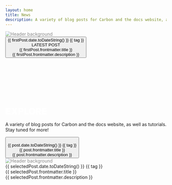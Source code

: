 ```yaml
---
layout: home
title: News
description: A variety of blog posts for Carbon and the docs website, as well as tutorials. Stay tuned for more!
---
```


<script lang="ts" setup>
import { ref, onMounted } from 'vue'
import { VPBadge } from 'vitepress/theme'

const news = ref<any | null>(null)
const selectedPost = ref<any | null>(null)
const firstPost = ref<any | null>(null)

function selectPost(news: any) {
  selectedPost.value = news
}

function hidePost() {
    selectedPost.value = null
}

onMounted(async () => {
    news.value = (await Promise.all(
    Object.entries(import.meta.glob('/news/**/*.md')).map(async ([path, loader]) => {
        const mod: any = await loader()
        return {
            path,
            content: mod.default,
            frontmatter: mod.__pageData.frontmatter,
            date: new Date(mod.__pageData.frontmatter.date)
        }
    }))).sort((a: any, b: any) => b.date.getTime() - a.date.getTime())
    firstPost.value = news.value[0]
})
</script>

<div v-if="firstPost">
  <div class="fixed top-0 left-0 w-full h-full z-0 pointer-events-none">
    <div class="relative w-full h-[800px] overflow-hidden opacity-30">
      <img
        :src="firstPost.frontmatter.header"
        alt="Header background"
        class="news-hero blur-2xl absolute top-0 left-0 w-full h-full object-cover" />
      <div class="absolute bottom-0 left-0 w-full h-96 bg-gradient-to-b from-transparent to-neutral-900/100"></div>
    </div>
  </div>
  <div class="relative z-10 overflow-y-auto h-full">
    <button class="relative inline-block" @click="selectPost(firstPost)">
    <div class="max-w-screen-lg mx-auto space-y-6 mt-72 flex">
      <div>
        <img class="transition-transform duration-200 transform hover:scale-105 justify-self-center w-[100%]" :src="firstPost.frontmatter.logo"/>
        <div class="block my-3 uppercase">
            <VPBadge type="info">{{ firstPost.date.toDateString() }}</VPBadge>
            <VPBadge v-for="tag in firstPost.frontmatter.tags" type="tip">{{ tag }}</VPBadge>
        </div>
      </div>
      <div>
        <div class="text-5xl text-left mb-5 font-black uppercase">
        <VPBadge class="mb-2" type="danger">LATEST POST</VPBadge><br>
          {{ firstPost.frontmatter.title }}
        </div>
        <div class="text-2xl text-left mb-48 font-normal text-slate-400">
          {{ firstPost.frontmatter.description }}
        </div>
      </div>
    </div>
    </button>
  </div>
</div>

<h1 class="news-text-section">Explore</h1>
<p>A variety of blog posts for Carbon and the docs website, as well as tutorials. Stay tuned for more!</p>

<div class="news-grid my-10 gap-5">
    <div v-for="post in news">
      <button class="relative inline-block" @click="selectPost(post)">
          <div class="transition-transform duration-200 transform hover:scale-105">
            <img class="opacity-25 blur-md" :src="post.frontmatter.header"/>
            <img class="absolute top-0 left-0 w-full h-full object-contain" :src="post.frontmatter.logo"/>
      </div>  
      <div class="mt-5">
          <div class="block mb-3 uppercase">
              <VPBadge type="info">{{ post.date.toDateString() }}</VPBadge>
              <VPBadge v-for="tag in post.frontmatter.tags" type="tip">{{ tag }}</VPBadge>
          </div>
          <span class="text-2xl uppercase font-black text-slate-200 font-sans">{{ post.frontmatter.title }}</span><br>
          <span class="text-sm font-normal text-slate-400">{{ post.frontmatter.description }}</span><br>
      </div>
      </button>
  </div>
</div>

<div v-if="selectedPost" class="fixed inset-0 z-50 bg-neutral-950/100 overflow-hidden" @click="hidePost()">
  <div class="fixed top-0 left-0 w-full h-full z-0 pointer-events-none">
    <div class="relative w-full h-[800px] overflow-hidden opacity-60">
      <img
        :src="selectedPost.frontmatter.header"
        alt="Header background"
        class="news-hero absolute top-0 left-0 w-full h-full object-cover" />
      <div class="absolute bottom-0 left-0 w-full h-96 bg-gradient-to-b from-transparent to-neutral-950/100"></div>
    </div>
  </div>
  <div class="relative z-10 overflow-y-auto h-full">
    <div class="max-w-screen-lg mx-auto space-y-6 my-72">
      <div class="text-5xl text-center font-black uppercase" @click.stop>
        <img class="transition-transform duration-200 transform hover:scale-105 justify-self-center w-[60%]" :src="selectedPost.frontmatter.logo"/>
        <div class="block my-3">
            <VPBadge type="info">{{ selectedPost.date.toDateString() }}</VPBadge>
            <VPBadge v-for="tag in selectedPost.frontmatter.tags" type="tip">{{ tag }}</VPBadge>
        </div>
        {{ selectedPost.frontmatter.title }}
      </div>
      <div class="text-2xl mb-48 text-center font-normal text-slate-400" @click.stop>
        {{ selectedPost.frontmatter.description }}
      </div>
      <div class="news-content text-slate-300 opacity-80" @click.stop>
        <component :is="selectedPost.content" />
      </div>
    </div>
  </div>
</div>

<style>
.news-grid {
  display: grid;
  grid-template-columns: repeat(auto-fill, minmax(300px, 1fr));
  grid-gap: 50px 15px;
}
.news-hero {
    opacity: 0.5;
}

.news-text-section {
  margin-top: 150px;
  margin-bottom: 15px;
  font-weight: 900 !important;
  text-transform: uppercase;
  color: white;
}
.news-text-section-author {
  color: rgba(255, 255, 255, 0.5);
  margin-bottom: 15px;
}
.news-section {
  padding: 25px !important;
  background-color: #131313d0;
}

.news-image {
  filter: saturate(0);
  transition: transform 200ms cubic-bezier(0.4, 0, 0.2, 1);
  transition-timing-function: cubic-bezier(0.34, 1.56, 0.64, 1);
  z-index: 2147483647;
}
.news-image:active {
  filter: saturate(1.2);
  transform: scale(1.6);
  position: relative;
}
</style>